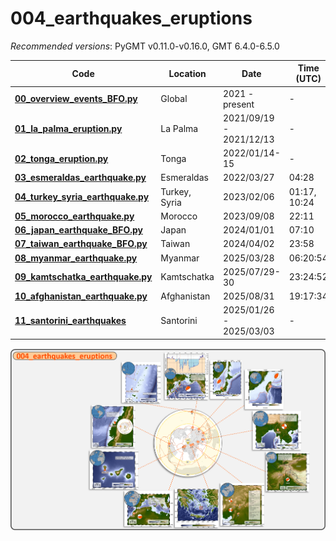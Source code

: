 # 004_earthquakes_eruptions

_Recommended versions_: PyGMT v0.11.0-v0.16.0, GMT 6.4.0-6.5.0

| Code | Location | Date | Time (UTC) |
| --- | --- | --- | --- |
| **[00_overview_events_BFO.py](https://github.com/yvonnefroehlich/gmt-pygmt-plotting/blob/main/004_earthquakes_eruptions/00_overview_events_BFO.py)**         | Global        | 2021 - present          | - |
| **[01_la_palma_eruption.py](https://github.com/yvonnefroehlich/gmt-pygmt-plotting/blob/main/004_earthquakes_eruptions/01_la_palma_eruption.py)**             | La Palma      | 2021/09/19 - 2021/12/13 | - |
| **[02_tonga_eruption.py](https://github.com/yvonnefroehlich/gmt-pygmt-plotting/blob/main/004_earthquakes_eruptions/02_tonga_eruption.py)**                   | Tonga         | 2022/01/14-15           | - |
| **[03_esmeraldas_earthquake.py](https://github.com/yvonnefroehlich/gmt-pygmt-plotting/blob/main/004_earthquakes_eruptions/03_esmeraldas_earthquake.py)**     | Esmeraldas    | 2022/03/27              | 04:28        |
| **[04_turkey_syria_earthquake.py](https://github.com/yvonnefroehlich/gmt-pygmt-plotting/blob/main/004_earthquakes_eruptions/04_turkey_syria_earthquake.py)** | Turkey, Syria | 2023/02/06              | 01:17, 10:24 |
| **[05_morocco_earthquake.py](https://github.com/yvonnefroehlich/gmt-pygmt-plotting/blob/main/004_earthquakes_eruptions/05_morocoo_earthquake.py)**           | Morocco       | 2023/09/08              | 22:11        |
| **[06_japan_earthquake_BFO.py](https://github.com/yvonnefroehlich/gmt-pygmt-plotting/blob/main/004_earthquakes_eruptions/06_japan_earthquake_BFO.py)**       | Japan         | 2024/01/01              | 07:10        |
| **[07_taiwan_earthquake_BFO.py](https://github.com/yvonnefroehlich/gmt-pygmt-plotting/blob/main/004_earthquakes_eruptions/07_taiwan_earthquake_BFO.py)**     | Taiwan        | 2024/04/02              | 23:58        |
| **[08_myanmar_earthquake.py](https://github.com/yvonnefroehlich/gmt-pygmt-plotting/blob/main/004_earthquakes_eruptions/08_myanmar_earthquake.py)**           | Myanmar       | 2025/03/28              | 06:20:54     |
| **[09_kamtschatka_earthquake.py](https://github.com/yvonnefroehlich/gmt-pygmt-plotting/blob/main/004_earthquakes_eruptions/09_kamtschatka_earthquake.py)**   | Kamtschatka   | 2025/07/29-30           | 23:24:52     |
| **[10_afghanistan_earthquake.py](https://github.com/yvonnefroehlich/gmt-pygmt-plotting/blob/main/004_earthquakes_eruptions/10_afghanistan_earthquake.py)**   | Afghanistan   | 2025/08/31              | 19:17:34     |
| **[11_santorini_earthquakes](https://github.com/yvonnefroehlich/gmt-pygmt-plotting/blob/main/015_santorini_earthquakes#015_santorini_earthquakes)**          | Santorini     | 2025/01/26 - 2025/03/03 | - |

![](https://github.com/yvonnefroehlich/gmt-pygmt-plotting/raw/main/_images/github_maps_readme_004events.png)
